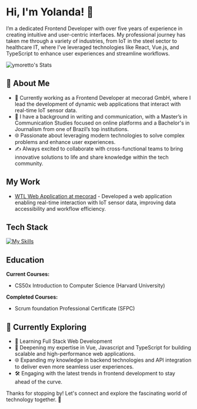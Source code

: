 # Hi, I'm Yolanda! 👋

I’m a dedicated Frontend Developer with over five years of experience in creating intuitive and user-centric interfaces. My professional journey has taken me through a variety of industries, from IoT in the steel sector to healthcare IT, where I’ve leveraged technologies like React, Vue.js, and TypeScript to enhance user experiences and streamline workflows.

![ymoretto's Stats](https://github-readme-stats.vercel.app/api?username=ymoretto&theme=vue-dark&show_icons=true&hide_border=true&count_private=true)

## 🚀 About Me

- 🔭 Currently working as a Frontend Developer at mecorad GmbH, where I lead the development of dynamic web applications that interact with real-time IoT sensor data.
- 📝 I have a background in writing and communication, with a Master’s in Communication Studies focused on online platforms and a Bachelor's in Journalism from one of Brazil’s top institutions.
- 🌐 Passionate about leveraging modern technologies to solve complex problems and enhance user experiences.
- ✍️ Always excited to collaborate with cross-functional teams to bring innovative solutions to life and share knowledge within the tech community.

## My Work
- [WTL Web Application at mecorad](https://mecorad.com/wtl-series/) - Developed a web application enabling real-time interaction with IoT sensor data, improving data accessibility and workflow efficiency.

## Tech Stack
[![My Skills](https://skillicons.dev/icons?i=js,cypress,d3,docker,electron,express,git,github,laravel,nodejs,php,pinia,postman,react,ts,vitest,vue,html,css,bootstrap)](https://skillicons.dev)

## Education

**Current Courses:**

- CS50x Introduction to Computer Science (Harvard University)

**Completed Courses:**

- Scrum foundation Professional Certificate (SFPC)

## 🌱 Currently Exploring

- 🚀 Learning Full Stack Web Development
- 🔭 Deepening my expertise in Vue, Javascript and TypeScript for building scalable and high-performance web applications.
- 🌐 Expanding my knowledge in backend technologies and API integration to deliver even more seamless user experiences.
- 🛠️ Engaging with the latest trends in frontend development to stay ahead of the curve.

Thanks for stopping by! Let's connect and explore the fascinating world of technology together. 🚀



<!--

Here are some ideas to get you started:

- 🔭 I’m currently working on ...
- 🌱 I’m currently learning ...
- 👯 I’m looking to collaborate on ...
- 🤔 I’m looking for help with ...
- 💬 Ask me about ...
- 📫 How to reach me: ...
- 😄 Pronouns: ...
- ⚡ Fun fact: ...

 ## 🏆 Achievements

- 🌟 Completed Hacktoberfest 2023 - Contributed to open source projects and celebrated the spirit of collaboration.

## 📬 Get in Touch

- Connect with me on [Twitter](https://twitter.com/introvertedbot)
- Read more of my articles on [theenthusiast.dev](https://theenthusiast.dev)
-->
